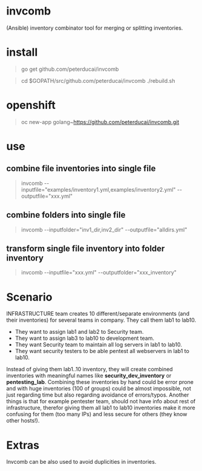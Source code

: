 # invcomb

(Ansible) inventory combinator tool for merging or splitting inventories.

# install 

> go get github.com/peterducai/invcomb

> cd $GOPATH/src/github.com/peterducai/invcomb
> ./rebuild.sh

# openshift

> oc new-app golang~https://github.com/peterducai/invcomb.git


# use

## combine file inventories into single file

> invcomb --inputfile="examples/inventory1.yml,examples/inventory2.yml" --outputfile="xxx.yml"

## combine folders into single file

> invcomb --inputfolder="inv1_dir,inv2_dir" --outputfile="alldirs.yml"

## transform single file inventory into folder inventory

> invcomb --inputfile="xxx.yml" --outputfolder="xxx_inventory"


# Scenario


INFRASTRUCTURE team creates 10 different/separate environments (and their inventories) for several teams in company. They call them lab1 to lab10.

* They want to assign lab1 and lab2 to Security team.
* They want to assign lab3 to lab10 to development team.
* They want Security team to maintain all log servers in lab1 to lab10.
* They want security testers to be able pentest all webservers in lab1 to lab10.


 Instead of giving them lab1..10 inventory, they will create combined inventories with meaningful names like **security_dev_inventory** or **pentesting_lab**. Combining these inventories by hand could be error prone and with huge inventories (100 of groups) could be almost impossible, not just regarding time but also regarding avoidance of errors/typos. Another things is that for example pentester team, should not have info about rest of infrastructure, therefor giving them all lab1 to lab10 inventories make it more confusing for them (too many IPs) and less secure for others (they know other hosts!).


 # Extras

 Invcomb can be also used to avoid duplicities in inventories.

<!-- see also https://docs.ansible.com/ansible/latest/user_guide/intro_inventory.html#splitting-out-vars -->

 <!-- By default variables are merged/flattened to the specific host before a play is run. This keeps Ansible focused on the Host and Task, so groups don’t really survive outside of inventory and host matching. By default, Ansible overwrites variables including the ones defined for a group and/or host (see DEFAULT_HASH_BEHAVIOUR). The order/precedence is (from lowest to highest):

all group (because it is the ‘parent’ of all other groups)
parent group
child group
host -->
